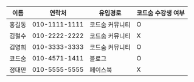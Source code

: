 |이름|연락처|유입경로|코드숨 수강생 여부|
|---|----|------|-------------|
|홍길동|010-1111-1111|코드숨 커뮤니티|O|
|김철수|010-2222-2222|코드숨 커뮤니티|X|
|김영희|010-3333-3333|코드숨 커뮤니티|O|
|코드숨|010-4571-1411|블로그|O|
|정대만|010-5555-5555|페이스북|X|
